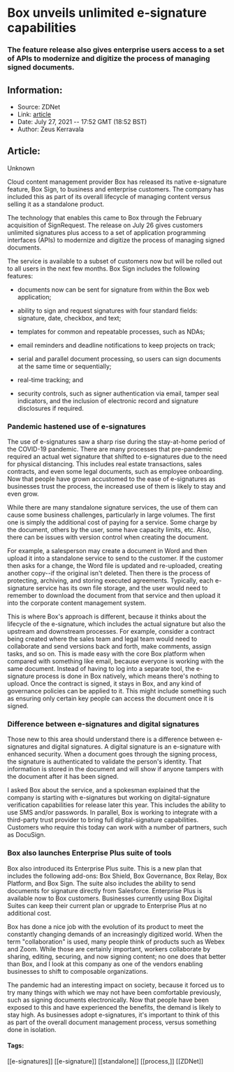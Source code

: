 # Box unveils unlimited e-signature capabilities
### The feature release also gives enterprise users access to a set of APIs to modernize and digitize the process of managing signed documents.

## Information:
+ Source: ZDNet
+ Link: [article](https://www.zdnet.com/article/box-unveils-unlimited-e-signature-capabilities/)
+ Date: July 27, 2021 -- 17:52 GMT (18:52 BST)
+ Author: Zeus Kerravala


## Article:
Unknown

Cloud content management provider Box has released its native e-signature feature, Box Sign, to business and enterprise customers. The company has included this as part of its overall lifecycle of managing content versus selling it as a standalone product. 

The technology that enables this came to Box through the February acquisition of SignRequest. The release on July 26 gives customers unlimited signatures plus access to a set of application programming interfaces (APIs) to modernize and digitize the process of managing signed documents. 

The service is available to a subset of customers now but will be rolled out to all users in the next few months. Box Sign includes the following features: 

* documents now can be sent for signature from within the Box web application; 


* ability to sign and request signatures with four standard fields: signature, date, checkbox, and text; 


* templates for common and repeatable processes, such as NDAs;


* email reminders and deadline notifications to keep projects on track; 


* serial and parallel document processing, so users can sign documents at the same time or sequentially; 


* real-time tracking; and 


* security controls, such as signer authentication via email, tamper seal indicators, and the inclusion of electronic record and signature disclosures if required. 



### Pandemic hastened use of e-signatures

The use of e-signatures saw a sharp rise during the stay-at-home period of the COVID-19 pandemic. There are many processes that pre-pandemic required an actual wet signature that shifted to e-signatures due to the need for physical distancing. This includes real estate transactions, sales contracts, and even some legal documents, such as employee onboarding. Now that people have grown accustomed to the ease of e-signatures as businesses trust the process, the increased use of them is likely to stay and even grow.

While there are many standalone signature services, the use of them can cause some business challenges, particularly in large volumes. The first one is simply the additional cost of paying for a service. Some charge by the document, others by the user, some have capacity limits, etc. Also, there can be issues with version control when creating the document. 

For example, a salesperson may create a document in Word and then upload it into a standalone service to send to the customer. If the customer then asks for a change, the Word file is updated and re-uploaded, creating another copy--if the original isn't deleted. Then there is the process of protecting, archiving, and storing executed agreements. Typically, each e-signature service has its own file storage, and the user would need to remember to download the document from that service and then upload it into the corporate content management system.

This is where Box's approach is different, because it thinks about the lifecycle of the e-signature, which includes the actual signature but also the upstream and downstream processes. For example, consider a contract being created where the sales team and legal team would need to collaborate and send versions back and forth, make comments, assign tasks, and so on. This is made easy with the core Box platform when compared with something like email, because everyone is working with the same document. Instead of having to log into a separate tool, the e-signature process is done in Box natively, which means there's nothing to upload. Once the contract is signed, it stays in Box, and any kind of governance policies can be applied to it. This might include something such as ensuring only certain key people can access the document once it is signed. 

### Difference between e-signatures and digital signatures






Those new to this area should understand there is a difference between e-signatures and digital signatures. A digital signature is an e-signature with enhanced security. When a document goes through the signing process, the signature is authenticated to validate the person's identity. That information is stored in the document and will show if anyone tampers with the document after it has been signed. 

I asked Box about the service, and a spokesman explained that the company is starting with e-signatures but working on digital-signature verification capabilities for release later this year. This includes the ability to use SMS and/or passwords. In parallel, Box is working to integrate with a third-party trust provider to bring full digital-signature capabilities. Customers who require this today can work with a number of partners, such as DocuSign. 

### Box also launches Enterprise Plus suite of tools

Box also introduced its Enterprise Plus suite. This is a new plan that includes the following add-ons: Box Shield, Box Governance, Box Relay, Box Platform, and Box Sign. The suite also includes the ability to send documents for signature directly from Salesforce. Enterprise Plus is available now to Box customers. Businesses currently using Box Digital Suites can keep their current plan or upgrade to Enterprise Plus at no additional cost. 

Box has done a nice job with the evolution of its product to meet the constantly changing demands of an increasingly digitized world. When the term "collaboration" is used, many people think of products such as Webex and Zoom. While those are certainly important, workers collaborate by sharing, editing, securing, and now signing content; no one does that better than Box, and I look at this company as one of the vendors enabling businesses to shift to composable organizations. 

The pandemic had an interesting impact on society, because it forced us to try many things with which we may not have been comfortable previously, such as signing documents electronically. Now that people have been exposed to this and have experienced the benefits, the demand is likely to stay high. As businesses adopt e-signatures, it's important to think of this as part of the overall document management process, versus something done in isolation. 





#### Tags:
[[e-signatures]] [[e-signature]] [[standalone]] [[process,]] [[ZDNet]]

